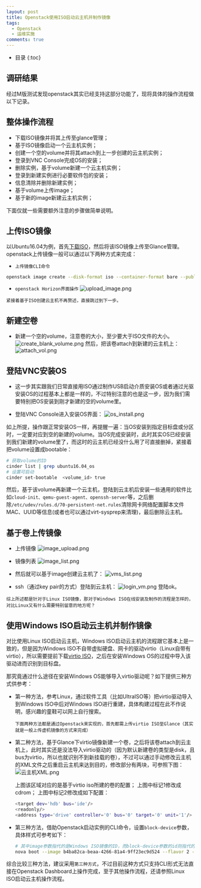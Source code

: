 ```yaml
---
layout: post
title: Openstack使用ISO启动云主机并制作镜像
tags:
  - Openstack
  - 运维实施
comments: true
---
```


* 目录
{:toc}

## 调研结果
经过M版测试发现openstack其实已经支持这部分功能了，现将具体的操作流程做以下记录。
## 整体操作流程
* 下载ISO镜像并将其上传至glance管理；
* 基于ISO镜像启动一个云主机实例；
* 创建一个空的volume并将其attach到上一步创建的云主机实例；
* 登录到VNC Console完成OS的安装；
* 删除实例，基于volume新建一个云主机实例；
* 登录到新建实例进行必要软件包的安装；
* 信息清除并删除新建实例；
* 基于volume上传image；
* 基于新的image新建云主机实例；

下面仅就一些需要额外注意的步骤做简单说明。
## 上传ISO镜像
以Ubuntu16.04为例，首先[下载ISO](http://ftp.sjtu.edu.cn/ubuntu-cd/16.04/)，然后将该ISO镜像上传至Glance管理。
openstack上传镜像一般可以通过以下两种方式来完成：

* `上传镜像CLI命令`
```bash
openstack image create --disk-format iso --container-format bare --public --file ./ubuntu-16.04.6-server-amd64.iso ubuntu-iso
```
* `openstack Horizon界面操作`
![upload_image.png](https://upload-images.jianshu.io/upload_images/12911861-01c242beff8156e2.png?imageMogr2/auto-orient/strip%7CimageView2/2/w/520)

`紧接着基于ISO创建云主机不再赘述，直接跳过到下一步。`

## 新建空卷
* 新建一个空的volume，注意卷的大小，至少要大于ISO文件的大小。
![create_blank_volume.png](https://upload-images.jianshu.io/upload_images/12911861-a70c0ca5532c036d.png?imageMogr2/auto-orient/strip%7CimageView2/2/w/520)
然后，把该卷attach到新建的云主机上：
![attach_vol.png](https://upload-images.jianshu.io/upload_images/12911861-459c98af8f074625.png?imageMogr2/auto-orient/strip%7CimageView2/2/w/520)

## 登陆VNC安装OS
* 这一步其实跟我们日常直接用ISO通过制作USB启动介质安装OS或者通过光驱安装OS的过程基本上都是一样的，不过特别注意的也是这一步，因为我们需要特别把OS安装到刚才新建的空的volume里。

* 登陆VNC Console进入安装OS界面：
![os_install.png](https://upload-images.jianshu.io/upload_images/12911861-017498ef52197ebf.png?imageMogr2/auto-orient/strip%7CimageView2/2/w/520)

如上所提，操作跟正常安装OS一样，再提醒一遍：当OS安装到指定目标盘或分区时，一定要对应到空的新建的volume。当OS完成安装时，此时其实OS已经安装到我们新建的volume里了，而这时的云主机已经没什么用了可直接删掉，紧接着把volume设置成bootable：
```bash
# 获取volume的ID
cinder list | grep ubuntu16.04_os
# 设置可启动
cinder set-bootable  <volume_id> true
```

然后，基于该volume再新建一个云主机，登陆到云主机后安装一些通用的软件比如`cloud-init、qemu-guest-agent、openssh-server`等，之后删除`/etc/udev/rules.d/70-persistent-net.rules`清除网卡网络配置脚本文件MAC、UUID等信息(或者也可以通过virt-sysprep来清理)，最后删除云主机。

## 基于卷上传镜像
* 上传镜像
![image_upload.png](https://upload-images.jianshu.io/upload_images/12911861-47fb0c4ee6177209.png?imageMogr2/auto-orient/strip%7CimageView2/2/w/520)

* 镜像列表
![image_list.png](https://upload-images.jianshu.io/upload_images/12911861-4c144338ce6811da.png?imageMogr2/auto-orient/strip%7CimageView2/2/w/520)

* 然后就可以基于image创建云主机了：
![vms_list.png](https://upload-images.jianshu.io/upload_images/12911861-71d25569b073055f.png?imageMogr2/auto-orient/strip%7CimageView2/2/w/520)

* ssh（通过key pair的方式）登陆到云主机：
![login_vm.png](https://upload-images.jianshu.io/upload_images/12911861-31f168c73c6efa14.png?imageMogr2/auto-orient/strip%7CimageView2/2/w/520)
登陆ok。

`综上所述都是针对于Linux ISO镜像，那对于Windows ISO在线安装及制作的流程是怎样的，对比Linux又有什么需要特别留意的地方呢？`
## 使用Windows ISO启动云主机并制作镜像
对比使用Linux ISO启动云主机，Windows ISO启动云主机的流程跟它基本上是一致的，但是因为Windows ISO不自带虚拟硬盘、网卡的驱动virtio（Linux自带有virtio），所以需要提前下载[virtio ISO]([https://docs.fedoraproject.org/en-US/quick-docs/creating-windows-virtual-machines-using-virtio-drivers/index.html](https://docs.fedoraproject.org/en-US/quick-docs/creating-windows-virtual-machines-using-virtio-drivers/index.html)
)，之后在安装Windows OS的过程中导入该驱动进而识别到目标盘。

那究竟通过什么途径在安装Windows OS能够导入virtio驱动呢？如下提供三种方式供参考：
* 第一种方法，参考Linux，通过软件工具（比如UltraISO等）把virtio驱动导入到Windows ISO中后对Windows ISO进行重建，具体构建过程在此不作说明，感兴趣的童鞋可以网上自行搜索。

    `下面两种方法都是通过Openstack来实现的，首先都需上传virtio ISO至Glance（其实就是一般上传虚机镜像的方式来完成）`
* 第二种方法，基于Glance下virtio镜像新建一个卷，之后将该卷attach到云主机上，此时其实还是没法导入virtio驱动的（因为默认新建卷的类型是disk，且bus为virtio，所以也就识别不到新挂载的卷），不过可以通过手动修改云主机的XML文件之后重启云主机来达到目的，修改部分有两块，可参照下图：
![云主机XML.png](https://upload-images.jianshu.io/upload_images/12911861-a045b14778a49629.png?imageMogr2/auto-orient/strip%7CimageView2/2/w/520)

  上图该区域对应的是基于virtio iso所建的卷的配置；
  上图中标记1修改成cdrom；
  上图中标记2修改成如下配置：
  ```bash
  <target dev='hdb' bus='ide'/>
  <readonly/>
  <address type='drive' controller='0' bus='0' target='0' unit='1'/>
  ```
* 第三种方法，借助Openstack启动实例的CLI命令，设置`block-device`参数，具体样式可参考如下：
  ```bash
  # 其中image参数指代的是Windows ISO镜像的ID，而block-device参数的id则指代的是virtio镜像的ID
  nova boot --image b4ba82ca-beaa-4266-81a4-9ff23ec9d524 --flavor 2 --nic net-id=1af38e89-0d44-4508-b5af-c77ea173667d --block-device source=image,dest=volume,id=acddaec0-a2db-4cae-ab05-327443cf15fe,type=cdrom,bus=ide,size=1 mytest
  ```

综合比较三种方法，建议采用`第三种方式`，不过目前这种方式只支持CLI形式无法直接在Openstack Dashboard上操作完成，至于其他操作流程，还请参照Linux ISO启动云主机操作流程。
